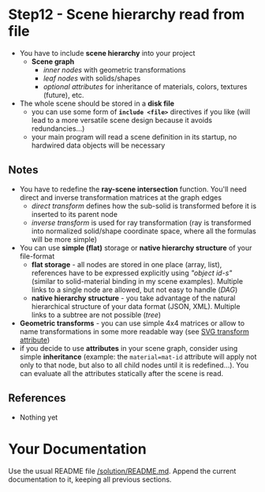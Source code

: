 # Step12 - Scene hierarchy read from file
* You have to include **scene hierarchy** into your project
  * **Scene graph**
    * *inner nodes* with geometric transformations
    * *leaf nodes* with solids/shapes
    * *optional attributes* for inheritance of materials, colors,
      textures (future), etc.
* The whole scene should be stored in a **disk file**
  * you can use some form of **`include <file>`** directives if you like
    (will lead to a more versatile scene design because it
    avoids redundancies...)
  * your main program will read a scene definition in its startup,
    no hardwired data objects will be necessary

## Notes
* You have to redefine the **ray-scene intersection** function. You'll need
  direct and inverse transformation matrices at the graph edges
  * *direct transform* defines how the sub-solid is transformed before it is
    inserted to its parent node
  * *inverse transform* is used for ray transformation (ray is transformed
    into normalized solid/shape coordinate space, where all the formulas
    will be more simple)
* You can use **simple (flat)** storage or **native hierarchy structure**
  of your file-format
  * **flat storage** - all nodes are stored in one place (array, list), references have
    to be expressed explicitly using *"object id-s"* (similar to solid-material binding in my
    scene examples). Multiple links to a single node are allowed, but not easy to handle (*DAG*)
  * **native hierarchy structure** - you take advantage of the natural hierarchical structure
    of your data format (JSON, XML). Multiple links to a subtree are not possible (*tree*)
* **Geometric transforms** - you can use simple 4x4 matrices or allow to name
  transformations in some more readable way (see
  [SVG transform attribute](https://jenkov.com/tutorials/svg/svg-transformation.html))
* if you decide to use **attributes** in your scene graph, consider using
  simple **inheritance** (example: the `material=mat-id` attribute will
  apply not only to that node, but also to all child nodes until
  it is redefined...). You can evaluate all the attributes statically after the scene
  is read.

## References
* Nothing yet

# Your Documentation
Use the usual README file [/solution/README.md](../solution/README.md).
Append the current documentation to it, keeping all previous sections.

